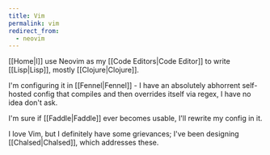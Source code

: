 ```yaml
---
title: Vim
permalink: vim
redirect_from:
  - neovim
---
```


[[Home|I]] use Neovim as my [[Code Editors|Code Editor]] to write [[Lisp|Lisp]], mostly [[Clojure|Clojure]].

I'm configuring it in [[Fennel|Fennel]] - I have an absolutely abhorrent self-hosted config that compiles and then overrides itself via regex, I have no idea don't ask.

I'm sure if [[Faddle|Faddle]] ever becomes usable, I'll rewrite my config in it.

I love Vim, but I definitely have some grievances; I've been designing [[Chalsed|Chalsed]], which addresses these.

